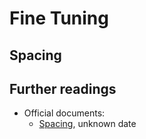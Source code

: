 # Fine Tuning

## Spacing

## Further readings

- Official documents:
    - [Spacing](http://www.pragma-ade.nl/general/manuals/spacing-mkiv.pdf), unknown date

